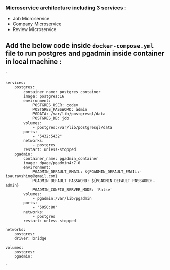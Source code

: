 ### Microservice architecture including 3 services :

- Job Microservice
- Company Microservice
- Review Microservice

## Add the below code inside `docker-compose.yml` file to run postgres and pgadmin inside container in local machine :

`

    services:
        postgres:
            container_name: postgres_container
            image: postgres:16
            environment:
                POSTGRES_USER: codey
                POSTGRES_PASSWORD: admin
                PGDATA: /var/lib/postgresql/data
                POSTGRES_DB: job
            volumes:
                - postgres:/var/lib/postgresql/data
            ports:
                - "5432:5432"
            networks:
                - postgres
            restart: unless-stopped
        pgadmin:
            container_name: pgadmin_container
            image: dpage/pgadmin4:7.0
            environment:
                PGADMIN_DEFAULT_EMAIL: ${PGADMIN_DEFAULT_EMAIL:-isauravshing@gmail.com}
                PGADMIN_DEFAULT_PASSWORD: ${PGADMIN_DEFAULT_PASSWORD:-admin}
                PGADMIN_CONFIG_SERVER_MODE: 'False'
            volumes:
                - pgadmin:/var/lib/pgadmin
            ports:
                - "5050:80"
            networks:
                - postgres
            restart: unless-stopped

    networks:
        postgres:
        driver: bridge

    volumes:
        postgres:
        pgadmin:


`